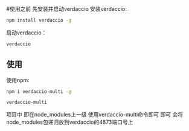 
#使用之前 先安装并启动verdaccio
安装verdaccio:
```sh
npm install verdaccio -g
```
启动verdaccio：
```sh
verdaccio
```
## 使用
使用npm:
```sh
npm i verdaccio-multi -g 
```
```sh
verdaccio-multi
```

项目中 即在node_modules上一级  使用verdaccio-multi命令即可 即可 会将node_modules包递归放到verdaccio的4873端口号上